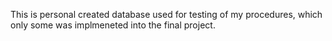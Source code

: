 This is personal created database used for testing of my procedures, which only some was implmeneted into the final project.

